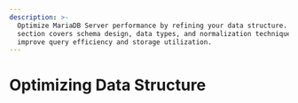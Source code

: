 ```yaml
---
description: >-
  Optimize MariaDB Server performance by refining your data structure. This
  section covers schema design, data types, and normalization techniques to
  improve query efficiency and storage utilization.
---
```


# Optimizing Data Structure

